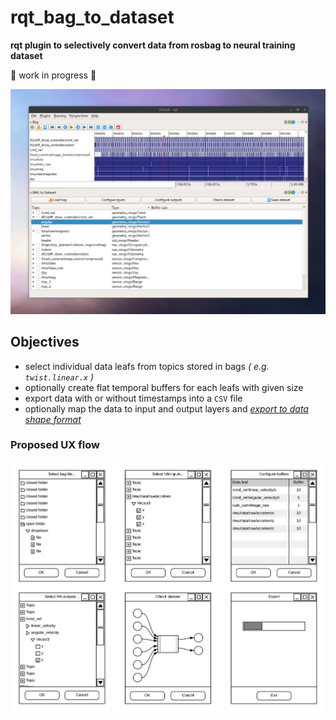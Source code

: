 # rqt_bag_to_dataset
**rqt plugin to selectively convert data from rosbag to neural training dataset** 

:construction: work in progress :construction:

![](doc/rqt.png)

## Objectives ##

* select individual data leafs from topics stored in bags _( e.g. `twist.linear.x` )_
* optionally create flat temporal buffers for each leafs with given size
* export data with or without timestamps into a `CSV` file
* optionally map the data to input and output layers and _[export to data shape format](doc/datashape.md)_

### Proposed UX flow ###

![](doc/ui.png)